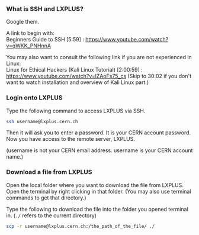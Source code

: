 ### What is SSH and LXPLUS? 

Google them. 

A link to begin with:  
Beginners Guide to SSH [5:59] : https://www.youtube.com/watch?v=qWKK_PNHnnA

You may also want to consult the following link if you are not experienced in Linux:  
Linux for Ethical Hackers (Kali Linux Tutorial) [2:00:59] : https://www.youtube.com/watch?v=lZAoFs75_cs  (Skip to 30:02 if you don't want to watch installation and overview of Kali Linux part.)


### Login onto LXPLUS

Type the following command to access LXPLUS via SSH.

```bash
ssh username@lxplus.cern.ch
```

Then it will ask you to enter a password. It is your CERN account password.  
Now you have access to the remote server, LXPLUS.

(username is not your CERN email address. username is your CERN account name.)  

### Download a file from LXPLUS  

Open the local folder where you want to download the file from LXPLUS. Open the terminal by right clicking in that folder. (You may also use terminal commands to get that directory.)

Type the following to download the file into the folder you opened terminal in. (`./` refers to the current directory) 

```bash
scp -r username@lxplus.cern.ch:/the_path_of_the_file/ ./
```

